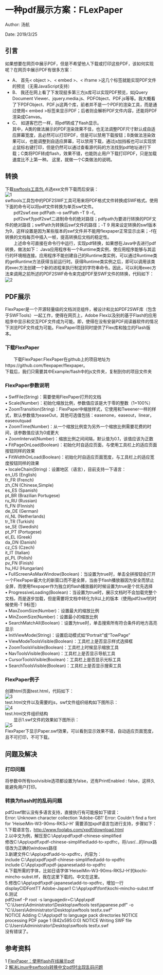 # 一种pdf展示方案：FLexPaper
Author: 汤航

Date: 2019/3/25
##  引言
如果想要在网页中展示PDF，但是不希望他人下载或打印这些PDF，该如何实现呢？在网页中展示PDF有很多方案：
* A、    首先< object >、< embed >、< iframe >这几个标签就能实现PDF文件的预览（无需JavaScript支持）
* B、    我还在网上看了下发现挺多第三方js库可以实现PDF预览，如jQuery Document Viewer、jquery.media.js、PDFObject、PDF.js等等。我大概看了下PDFObject、PDF.js这两个库，前者并不是一个PDF的渲染工具，而是通过使用< embed >标签来显示PDF；后者则会解析PDF文件内容，还能将PDF渲染成Canvas。
* C、    如道客巴巴一样，将pdf转成了flash显示。  
其中，A类的做法展示的PDF渲染效果不佳，也无法调整PDF尺寸默认成自适应屏幕宽度，且必然可以打印PDF，但是可以禁用下载按钮；B类做法渲染效果可以，也能调整到自适应屏幕，可以禁用下载，通过js加挡板也可以实现禁止鼠标右键打印，但是仍然可以通过查看源代码的方法找到pdf地址进行下载；C类将PDF转成flash，效果不错，也能防止用户下载打印PDF，只是加载速度比不上第一种。
这里，就做一个C类做法的说明。
## 转换
下载[swftools工具包](http://www.swftools.org/download.html),点选exe文件下载而后安装：  
 ![1](assets/03/03/th/1.png)  
swftools工具包中的PDF2SWF工具可用来将PDF格式文件转换成SWF格式。使用下面的命令可以将pdf文件转换为单页swf文件。  
　　pdf2swf.exe  pdfPath  –o swfPath  –T 9  –f。  
　　pdf2swf为pdf2swf二进制命令的绝对路径；pdfpath为要进行转换的PDF文件的绝对路径；swfPath为转换后swf文件的路径；-T 9 用来设定转换的swf版本为9，这样设置是因为某些版本的swf文件并不能用flexpaper正常显示出来；-f在转换的文档每页中插入一帧，提高转换后文档的稳定性。  
　　上述命令可直接在命令行中运行，实现pdf转换，如果想在Java中去进行pdf转换，做法如下： Java应用程序有一个Runtime类实例，使应用程序能够与其运行的环境相连接。应用程序不能创建自己的Runtime类实例，可以通过Runtime类的getRuntime方法获得当前运行时。获得Runtime类实例之后，即可以调用该类的exec方法创建一个新的进程来执行制定的字符串命令。因此，可以利用exec方法来调用之前所述的PDF2SWF命令来完成PDF至SWF文件的转换，代码如下：  
  ![2](assets/03/03/th/2.png)
　
## PDF展示
FlexPaper是一个开源轻量级的文档浏览组件，被设计和比如PDF2SWF库（包含于SWFTools）一起工作，使得在网页上，Adobe Flex以及别的基于Flash的应用程序中显示和交互PDF文件成为可能。即，使得在没有安装PDF阅读器软件的情况下浏览PDF文件成为可能。FlexPaper项目同时提供了Flex库和独立的Flash版本。  
### 下载FlexPaper 
　　下载FlexPaper:FlexPaper在github上的项目地址为https://github.com/flexpaper/flexpaper。  
下载后，我们只需要其中Example/flash中的js文件夹，复制到你的项目文件夹
### FlexPaper参数说明
•    SwfFile(String)：需要使用FlexPaper打开的文档  
•    Scale(Number)：初始化缩放比例，参数值应该是大于零的整数（1=100%）  
•    ZoomTransition(String)：FlexPaper中缩放样式，它使用和Tweener一样的样式，默认参数值为easeOut，其他可选值包括：easenone，easeout，linear，easeoutquad  
•    ZoomTime(Number)：从一个缩放比例变为另外一个缩放比例需要花费的时间，该参数值应该为0或更大  
•    ZoomInterval(Number)：缩放比例之间间隔，默认值为0.1，该值应该为正数  
•    FitPageOnLoad(Boolean)：初始化时自适应页面，与使用工具栏上的适应页面按钮同样的效果  
•    FitWidthOnLoad(Boolean)：初始化时自适应页面宽度，与工具栏上的适应宽度按钮同样的效果  
•    localeChain(String)：设置地区（语言），目前支持一下语言：  
en_US (English)  
fr_FR (French)  
zh_CN (Chinese,Simple)  
es_ES (Spanish)  
pt_BR (Brazilian Portugese)  
ru_RU (Russian)  
fi_FN (FInnish)  
de_DE (German)  
nl_NL (Netherlands)  
tr_TR (Turkish)  
se_SE (Swedish)  
pt_PT (Portugese)  
el_EL (Greek)  
da_DN (Danish)  
cz_CS (Czech)  
it_IT (Italian)  
pl_PL (Polish)  
pv_FN (Finish)  
hu_HU (Hungarian)  
•    FullScreenAsMaxWindow(Boolean)：当设置为true时，单击全拼按钮会打开一个FlexPaper最大化的新窗口而不是全屏，当由于flash播放器因为安全而禁止全屏，而使用flexpaper作为独立的flash播放器的时候设置为true是个优先选择  
•    ProgressiveLoading(Boolean)：当设置为true时，展示文档时不会加载完整个文档，而是逐步加载，但是需要将文档中转化为9以上的版本（使用pdf2swf的时候使用-T 9标签）  
•    MaxZoomSize(Number)：设置最大的缩放比例  
•    MinZoomSize(Number)：设置最小的缩放比例  
•    SearchMatchAll(Boolean)：设置为true时，单击搜索所有符合条件的地方高亮显示  
•    InitViewMode(String)：设置启动模式如“Portrait”或“TowPage”  
•    ViewModeToolsVisible(Boolean)：工具栏上是否显示样式选择框  
•    ZoomToolsVisible(Boolean)：工具栏上时候显示缩放工具  
•    NavToolsVisible(Boolean)：工具栏上是否显示导航工具  
•    CursorToolsVisible(Boolean)：工具栏上是否显示光标工具  
•    SearchToolsVisible(Boolean)：工具栏上是否显示搜索工具  
### FlexPaper例子
创建html页面test.html，代码如下：  
  ![3](assets/03/03/th/3.png)  
test.html文件以及需要的js，swf文件组织结构如下图所示：  
 ![4](assets/03/03/th/4.png)  
test.html文件组织结构  
　　显示1.swf文件的效果如下图所示：  
  ![5](assets/03/03/th/5.png)  
FlexPaper下显示Paper.swf效果，可以看到显示效果不错，自动适应页面宽度，且不可打印，不可下载。  
## 问题及解决
### 打印问题
将参数中所有toolvisible选项都设置为false，还有PrintEnabled : false，这样久能避免用户打印。

### 转换为flash时的乱码问题
pdf2swf默认没有多语言支持，直接执行有可能报如下错误：  
Error: Unknown character collection 'Adobe-GB1'
Error: Couldn't find a font for 'HeiseiMin-W3-90ms-RKSJ-H'
需要添加xpdf语言包进行支持，步骤如下：  
1.下载语言包，http://www.foolabs.com/xpdf/download.html  
2.以中文为例，解压至C:\App\xpdf\xpdf-chinese-simplified  
修改C:\App\xpdf\xpdf-chinese-simplified\add-to-xpdfrc，将/usr/…的linux路径改为正确的windows路径  
3.新建文件C:\App\xpdf\add-to-xpdfrc，内容为：  
include C:\App\xpdf\xpdf-chinese-simplified\add-to-xpdfrc  
include C:\App\xpdf\xpdf-japanese\add-to-xpdfrc  
4.下载所需的字体，比如日语字体'HeiseiMin-W3-90ms-RKSJ-H'的kochi-mincho-subst.ttf，我在这里下载的。中文在这里。  
5.修改C:\App\xpdf\xpdf-japanese\add-to-xpdfrc，增加一行displayCIDFontTT Adobe-Japan1 C:\App\xpdf\font\kochi-mincho-subst.ttf  
6.测试  
pdf2swf -P root -s languagedir=C:\App\xpdf  "C:\Users\Administrator\Desktop\swftools test\japanese.pdf" -o "C:\Users\Administrator\Desktop\swftools test\x.swf"  
NOTICE  Adding C:\App\xpdf to language pack directories
NOTICE  processing PDF page 1 (842x595:0:0)
NOTICE  Writing SWF file C:\Users\Administrator\Desktop\swftools test\x.swf  
没有错误了。  
## 参考资料
1 [FlexPaper：使用flash在线展示pdf]( http://www.bbtang.info/linux/805.html
)  
2 [解决Linux中swftools转换中文pdf时出现乱码问题](http://www.bbtang.info/linux/805.html)
